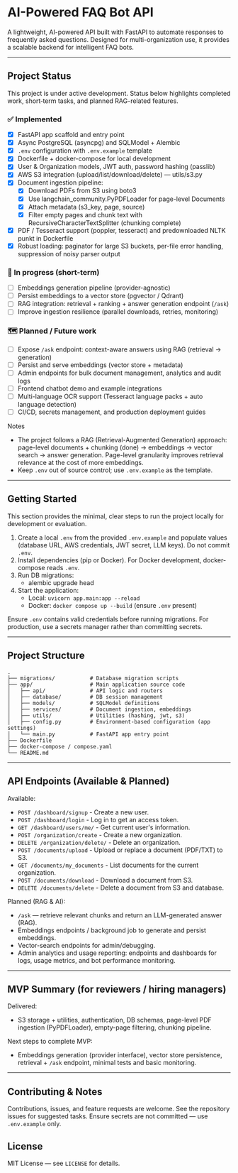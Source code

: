 # AI-Powered FAQ Bot API

A lightweight, AI-powered API built with FastAPI to automate responses to frequently asked questions. Designed for multi-organization use, it provides a scalable backend for intelligent FAQ bots.

---

## Project Status

This project is under active development. Status below highlights completed work, short‑term tasks, and planned RAG-related features.

### ✅ Implemented
- [x] FastAPI app scaffold and entry point
- [x] Async PostgreSQL (asyncpg) and SQLModel + Alembic
- [x] `.env` configuration with `.env.example` template
- [x] Dockerfile + docker-compose for local development
- [x] User & Organization models, JWT auth, password hashing (passlib)
- [x] AWS S3 integration (upload/list/download/delete) — utils/s3.py
- [x] Document ingestion pipeline:
  - [x] Download PDFs from S3 using boto3
  - [x] Use langchain_community.PyPDFLoader for page-level Documents
  - [x] Attach metadata (s3_key, page, source)
  - [x] Filter empty pages and chunk text with RecursiveCharacterTextSplitter (chunking complete)
- [x] PDF / Tesseract support (poppler, tesseract) and predownloaded NLTK punkt in Dockerfile
- [x] Robust loading: paginator for large S3 buckets, per-file error handling, suppression of noisy parser output

### 🚧 In progress (short-term)
- [ ] Embeddings generation pipeline (provider-agnostic)
- [ ] Persist embeddings to a vector store (pgvector / Qdrant)
- [ ] RAG integration: retrieval + ranking + answer generation endpoint (`/ask`)
- [ ] Improve ingestion resilience (parallel downloads, retries, monitoring)

### 🗺️ Planned / Future work
- [ ] Expose `/ask` endpoint: context-aware answers using RAG (retrieval → generation)
- [ ] Persist and serve embeddings (vector store + metadata)
- [ ] Admin endpoints for bulk document management, analytics and audit logs
- [ ] Frontend chatbot demo and example integrations
- [ ] Multi-language OCR support (Tesseract language packs + auto language detection)
- [ ] CI/CD, secrets management, and production deployment guides

Notes
- The project follows a RAG (Retrieval-Augmented Generation) approach: page-level documents + chunking (done) → embeddings → vector search → answer generation. Page-level granularity improves retrieval relevance at the cost of more embeddings.
- Keep `.env` out of source control; use `.env.example` as the template.
---

## Getting Started

This section provides the minimal, clear steps to run the project locally for development or evaluation.

1. Create a local `.env` from the provided `.env.example` and populate values (database URL, AWS credentials, JWT secret, LLM keys). Do not commit `.env`.
2. Install dependencies (pip or Docker). For Docker development, docker-compose reads `.env`.
3. Run DB migrations:
   - alembic upgrade head
4. Start the application:
   - Local: `uvicorn app.main:app --reload`
   - Docker: `docker compose up --build` (ensure `.env` present)

Ensure `.env` contains valid credentials before running migrations. For production, use a secrets manager rather than committing secrets.

---

## Project Structure

```
.
├── migrations/           # Database migration scripts
├── app/                  # Main application source code
│   ├── api/              # API logic and routers
│   ├── database/         # DB session management
│   ├── models/           # SQLModel definitions
│   ├── services/         # Document ingestion, embeddings
│   ├── utils/            # Utilities (hashing, jwt, s3)
│   ├── config.py         # Environment-based configuration (app settings)
│   └── main.py           # FastAPI app entry point
├── Dockerfile
├── docker-compose / compose.yaml
└── README.md
```

---

## API Endpoints (Available & Planned)

Available:
- `POST /dashboard/signup` - Create a new user.
- `POST /dashboard/login` - Log in to get an access token.
- `GET /dashboard/users/me/` - Get current user's information.
- `POST /organization/create` - Create a new organization.
- `DELETE /organization/delete/` - Delete an organization.
- `POST /documents/upload` - Upload or replace a document (PDF/TXT) to S3.
- `GET /documents/my_documents` - List documents for the current organization.
- `POST /documents/download` - Download a document from S3.
- `DELETE /documents/delete` - Delete a document from S3 and database.

Planned (RAG & AI):
- `/ask` — retrieve relevant chunks and return an LLM-generated answer (RAG).
- Embeddings endpoints / background job to generate and persist embeddings.
- Vector-search endpoints for admin/debugging.
- Admin analytics and usage reporting: endpoints and dashboards for logs, usage metrics, and bot performance monitoring.

---

## MVP Summary (for reviewers / hiring managers)

Delivered:
- S3 storage + utilities, authentication, DB schemas, page-level PDF ingestion (PyPDFLoader), empty-page filtering, chunking pipeline.

Next steps to complete MVP:
- Embeddings generation (provider interface), vector store persistence, retrieval + `/ask` endpoint, minimal tests and basic monitoring.

---

## Contributing & Notes

Contributions, issues, and feature requests are welcome. See the repository issues for suggested tasks. Ensure secrets are not committed — use `.env.example` only.

## License

MIT License — see `LICENSE` for details.